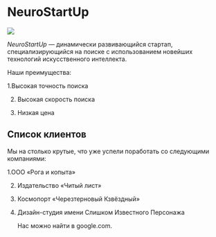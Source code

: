 # NeuroStartUp
![](https://netology-code.github.io/git-homeworks/introduction/assets/logo.png)

*NeuroStartUp* — динамически развивающийся стартап, специализирующийся на поиске с использованием новейших технологий искусственного интеллекта.

Наши преимущества:

1.Высокая точность поиска

2. Высокая скорость поиска
   
3. Низкая цена  

## Список клиентов

Мы на столько крутые, что уже успели поработать со следующими компаниями:

1.ООО «Рога и копыта»

2. Издательство «Читый лист»
 
3. Космопорт «Черезтерновый Кзвёздный»
 
4. Дизайн-студия имени Слишком Известного Персонажа
 
   Нас можно найти в google.com.

